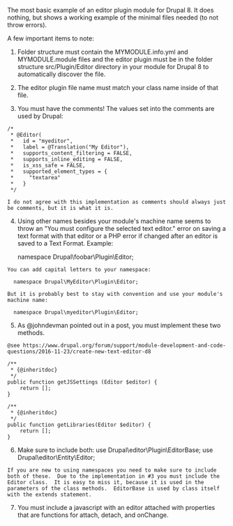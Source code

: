 The most basic example of an editor plugin module for Drupal 8. It does nothing, but shows a working example of the minimal files needed (to not throw errors).


A few important items to note:

  1. Folder structure must contain the MYMODULE.info.yml and MYMODULE.module files and the editor plugin must be in the folder structure src/Plugin/Editor directory in your module for Drupal 8 to automatically discover the file. 
  
  2. The editor plugin file name must match your class name inside of that file.
   
  3. You must have the comments! The values set into the comments are used by Drupal:

	/*
	 * @Editor(
	 *   id = "myeditor",
	 *   label = @Translation("My Editor"),
	 *   supports_content_filtering = FALSE,
	 *   supports_inline_editing = FALSE,
	 *   is_xss_safe = FALSE,
	 *   supported_element_types = {
	 *     "textarea"
	 *   }
	 */

    I do not agree with this implementation as comments should always just be comments, but it is what it is.

  4. Using other names besides your module's machine name seems to throw an "You must configure the selected text editor." error on saving a text format with that editor or a PHP error if changed after an editor is saved to a Text Format. Example:

      namespace Drupal\foobar\Plugin\Editor;

    You can add capital letters to your namespace:

      namespace Drupal\MyEditor\Plugin\Editor;

    But it is probably best to stay with convention and use your module's machine name:

      namespace Drupal\myeditor\Plugin\Editor;

  5. As @johndevman pointed out in a post, you must implement these two methods.
  
    @see https://www.drupal.org/forum/support/module-development-and-code-questions/2016-11-23/create-new-text-editor-d8
  
	/**
	 * {@inheritdoc}
	 */
	public function getJSSettings (Editor $editor) {
		return [];
	}

	/**
	 * {@inheritdoc}
	 */
	public function getLibraries(Editor $editor) {
		return [];	
	}

  6. Make sure to include both:
	use Drupal\editor\Plugin\EditorBase;
	use Drupal\editor\Entity\Editor;

    If you are new to using namespaces you need to make sure to include both of these.  Due to the implementation in #3 you must include the Editor class.  It is easy to miss it, because it is used in the parameters of the class methods.  EditorBase is used by class itself with the extends statement.

  7. You must include a javascript with an editor attached with properties that are functions for attach, detach, and onChange.

